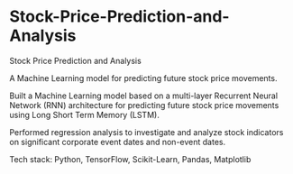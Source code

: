 # Stock-Price-Prediction-and-Analysis
Stock Price Prediction and Analysis

A Machine Learning model for predicting future stock price movements.

Built a Machine Learning model based on a multi-layer Recurrent Neural Network (RNN) architecture for predicting future stock price movements using Long Short Term Memory (LSTM).

Performed regression analysis to investigate and analyze stock indicators on significant corporate event dates and non-event dates.

Tech stack: Python, TensorFlow, Scikit-Learn, Pandas, Matplotlib
